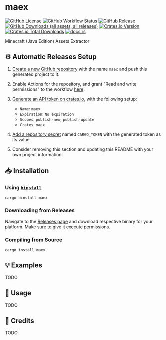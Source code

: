 # maex

[![GitHub License](https://img.shields.io/github/license/PRO-2684/maex?logo=opensourceinitiative)](https://github.com/PRO-2684/maex/blob/main/LICENSE)
[![GitHub Workflow Status](https://img.shields.io/github/actions/workflow/status/PRO-2684/maex/release.yml?logo=githubactions)](https://github.com/PRO-2684/maex/blob/main/.github/workflows/release.yml)
[![GitHub Release](https://img.shields.io/github/v/release/PRO-2684/maex?logo=githubactions)](https://github.com/PRO-2684/maex/releases)
[![GitHub Downloads (all assets, all releases)](https://img.shields.io/github/downloads/PRO-2684/maex/total?logo=github)](https://github.com/PRO-2684/maex/releases)
[![Crates.io Version](https://img.shields.io/crates/v/maex?logo=rust)](https://crates.io/crates/maex)
[![Crates.io Total Downloads](https://img.shields.io/crates/d/maex?logo=rust)](https://crates.io/crates/maex)
[![docs.rs](https://img.shields.io/docsrs/maex?logo=rust)](https://docs.rs/maex)

Minecraft (Java Edition) Assets Extractor

## ⚙️ Automatic Releases Setup

1. [Create a new GitHub repository](https://github.com/new) with the name `maex` and push this generated project to it.
2. Enable Actions for the repository, and grant "Read and write permissions" to the workflow [here](https://github.com/PRO-2684/maex/settings/actions).
3. [Generate an API token on crates.io](https://crates.io/settings/tokens/new), with the following setup:

    - `Name`: `maex`
    - `Expiration`: `No expiration`
    - `Scopes`: `publish-new`, `publish-update`
    - `Crates`: `maex`

4. [Add a repository secret](https://github.com/PRO-2684/maex/settings/secrets/actions) named `CARGO_TOKEN` with the generated token as its value.
5. Consider removing this section and updating this README with your own project information.

## 📥 Installation

### Using [`binstall`](https://github.com/cargo-bins/cargo-binstall)

```shell
cargo binstall maex
```

### Downloading from Releases

Navigate to the [Releases page](https://github.com/PRO-2684/maex/releases) and download respective binary for your platform. Make sure to give it execute permissions.

### Compiling from Source

```shell
cargo install maex
```

## 💡 Examples

TODO

## 📖 Usage

TODO

## 🎉 Credits

TODO
